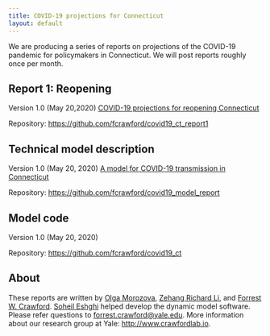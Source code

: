 ```yaml
---
title: COVID-19 projections for Connecticut
layout: default
---
```


We are producing a series of reports on projections of the COVID-19 pandemic for policymakers in Connecticut. We will post reports roughly once per month. 

## Report 1: Reopening

Version 1.0 (May 20,2020) [COVID-19 projections for reopening Connecticut](https://github.com/fcrawford/covid19_ct_report1/releases)

Repository: <https://github.com/fcrawford/covid19_ct_report1>

## Technical model description

Version 1.0 (May 20, 2020) [A model for COVID-19 transmission in Connecticut](https://github.com/fcrawford/covid19_model_report/releases)

Repository: <https://github.com/fcrawford/covid19_model_report>


## Model code

Version 1.0 (May 20, 2020)

Repository: <https://github.com/fcrawford/covid19_ct>


## About

These reports are written by [Olga Morozova](http://campuspress.yale.edu/omorozova/), [Zehang Richard Li](https://zehangli.com/), and [Forrest W. Crawford](http://www.crawfordlab.io/). [Soheil Eshghi](http://www.soheileshghi.com/) helped develop the dynamic model software.  Please refer questions to <forrest.crawford@yale.edu>.  More information about our research group at Yale: <http://www.crawfordlab.io>. 

